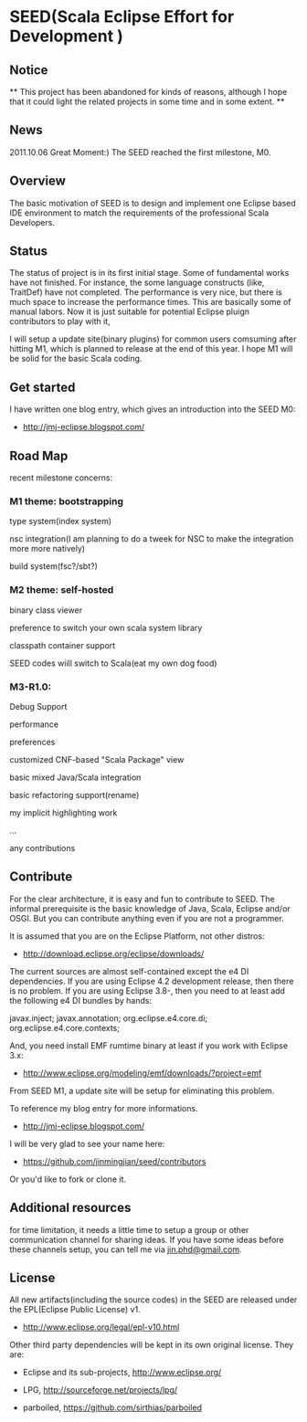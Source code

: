 # SEED(Scala Eclipse Effort for Development )

## Notice
** This project has been abandoned for kinds of reasons, although I hope that it could light the related projects in some time and in some extent. ** 

## News
2011.10.06 Great Moment:) The SEED reached the first milestone, M0.

## Overview

The basic motivation of SEED is to design and implement one Eclipse based IDE environment to match the requirements of the professional Scala Developers.

## Status

The status of project is in its first initial stage. Some of fundamental works have not finished. For instance, the some language constructs (like, TraitDef) have not completed. The performance is very nice, but there is much space to increase the performance times. This are basically some of manual labors. Now it is just suitable for potential Eclipse pluign contributors to play with it, 

I will setup a update site(binary plugins) for common users comsuming after hitting M1, which is planned to release at the end of this year. I hope M1 will be solid for the basic Scala coding.

## Get started

I have written one blog entry, which gives an introduction into the SEED M0:

+ http://jmj-eclipse.blogspot.com/

## Road Map

recent milestone concerns:

### M1 theme: bootstrapping

type system(index system)

nsc integration(I am planning to do a tweek for NSC to make the integration more more natively)

build system(fsc?/sbt?)

### M2 theme: self-hosted

binary class viewer

preference to switch your own scala system library 

classpath container support

SEED codes wiill switch to Scala(eat my own dog food)

### M3-R1.0: 
Debug Support

performance

preferences

customized CNF-based "Scala Package" view

basic mixed Java/Scala integration

basic refactoring support(rename)

my implicit highlighting work

...

any contributions

## Contribute

For the clear architecture, it is easy and fun to contribute to SEED. The informal prerequisite is the basic knowledge of Java, Scala, Eclipse and/or OSGI. But you can contribute anything even if you are not a programmer.

It is assumed that you are on the Eclipse Platform, not other distros:

+ http://download.eclipse.org/eclipse/downloads/

The current sources are almost self-contained except the e4 DI dependencies. If you are using Eclipse 4.2 development release, then there is no problem. If you are using Eclipse 3.8-, then you need to at least add the following e4 DI bundles by hands:

javax.inject;
javax.annotation;
org.eclipse.e4.core.di; 
org.eclipse.e4.core.contexts;

And, you need install EMF rumtime binary at least if you work with Eclipse 3.x:

+ http://www.eclipse.org/modeling/emf/downloads/?project=emf

From SEED M1, a update site will be setup for eliminating this problem.   

To reference my blog entry for more informations.

+ http://jmj-eclipse.blogspot.com/

I will be very glad to see your name here:

+ https://github.com/jinmingjian/seed/contributors

Or you'd like to fork or clone it.

## Additional resources

for time limitation, it needs a little time to setup a group or other communication channel for sharing ideas. If you have some ideas before these channels setup, you can tell me via jin.phd@gmail.com. 

## License
All new artifacts(including the source codes) in the SEED are released under the EPL(Eclipse Public License) v1. 

+ http://www.eclipse.org/legal/epl-v10.html

Other third party dependencies will be kept in its own original license. They are:

+ Eclipse and its sub-projects, http://www.eclipse.org/

+ LPG, http://sourceforge.net/projects/lpg/

+ parboiled, https://github.com/sirthias/parboiled


